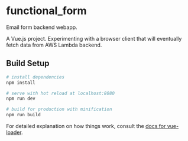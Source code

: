 # functional_form

Email form backend webapp.

A Vue.js project. Experimenting with a browser client that will eventually fetch
data from AWS Lambda backend.

## Build Setup

``` bash
# install dependencies
npm install

# serve with hot reload at localhost:8080
npm run dev

# build for production with minification
npm run build
```

For detailed explanation on how things work, consult the [docs for vue-loader](http://vuejs.github.io/vue-loader).
